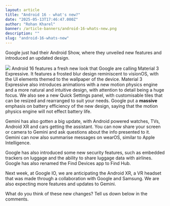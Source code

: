 ```yaml
---
layout: article
title: "Android 16 - what's new?"
date: "2025-05-13T17:46:47.000Z"
author: "Rohan Kharel"
banner: /article-banners/android-16-whats-new.png
description: ""
slug: "android-16-whats-new"
---
```


Google just had their Android Show, where they unveiled new features and introduced an updated design.

![](https://res.cloudinary.com/dc5w3cjmh/image/upload/v1747158382/Articles/android-16---whats-new/n7fczoitxxi5mkxthwd0.webp)
Android 16 features a fresh new look that Google are calling Material 3 Expressive. It features a frosted blur design reminiscent to visionOS, with the UI elements themed to the wallpaper of the device. Material 3 Expressive also introduces animations with a new motion physics engine and a more natural and intuitive design, with attention to detail being a huge focus. We also see a new Quick Settings panel, with customisable tiles that can be resized and rearranged to suit your needs. Google put a **massive** emphasis on battery efficiency of the new design, saying that the motion physics engine will not effect battery life.

Gemini has also gotten a big update, with Android powered watches, TVs, Android XR and cars getting the assistant. You can now share your screen or camera to Gemini and ask questions about the info presented to it. Gemini can now also summarise messages on wearOS, similar to Apple Intelligence.

Google has also introduced some new security features, such as embedded trackers on luggage and the ability to share luggage data with airlines. Google has also renamed the Find Devices app to Find Hub.

Next week, at Google IO, we are anticipating the Android XR, a VR headset that was made through a collaboration with Google and Samsung. We are also expecting more features and updates to Gemini.

What do you think of these new changes? Tell us down below in the comments.
